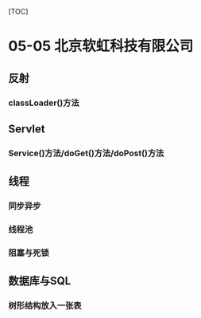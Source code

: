 [TOC]
# 05-05 北京软虹科技有限公司
## 反射
### classLoader()方法
## Servlet
### Service()方法/doGet()方法/doPost()方法
## 线程
### 同步异步
### 线程池
### 阻塞与死锁
## 数据库与SQL
### 树形结构放入一张表
